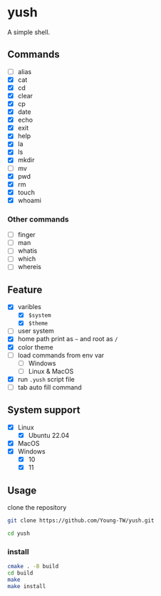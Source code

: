 # yush

A simple shell.  

## Commands

- [ ] alias
- [x] cat
- [x] cd
- [x] clear
- [x] cp
- [x] date
- [x] echo
- [x] exit
- [x] help
- [x] la
- [x] ls
- [x] mkdir
- [ ] mv
- [x] pwd
- [x] rm
- [x] touch
- [x] whoami

### Other commands

- [ ] finger
- [ ] man
- [ ] whatis
- [ ] which
- [ ] whereis

## Feature

- [x] varibles
    - [x] `$system`
    - [x] `$theme`
- [ ] user system
- [x] home path print as `~` and root as `/`
- [x] color theme
- [ ] load commands from env var
    - [ ] Windows
    - [ ] Linux & MacOS
- [x] run `.yush` script file
- [ ] tab auto fill command

## System support

- [x] Linux
    - [x] Ubuntu 22.04
- [x] MacOS
- [x] Windows
    - [x] 10
    - [x] 11

## Usage

clone the repository

```sh
git clone https://github.com/Young-TW/yush.git

cd yush
```

### install

```sh
cmake . -B build
cd build
make
make install
```